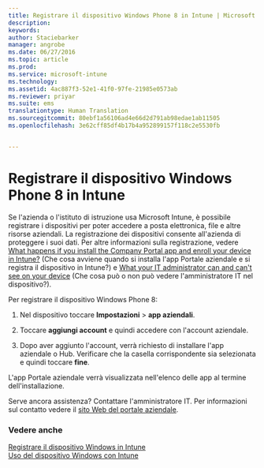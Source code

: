 ```yaml
---
title: Registrare il dispositivo Windows Phone 8 in Intune | Microsoft Intune
description: 
keywords: 
author: Staciebarker
manager: angrobe
ms.date: 06/27/2016
ms.topic: article
ms.prod: 
ms.service: microsoft-intune
ms.technology: 
ms.assetid: 4ac887f3-52e1-41f0-97fe-21985e0573ab
ms.reviewer: priyar
ms.suite: ems
translationtype: Human Translation
ms.sourcegitcommit: 80ebf1a56106ad4e66d2d791ab98edae1ab11505
ms.openlocfilehash: 3e62cff85df4b17b4a952899157f118c2e5530fb


---
```



# Registrare il dispositivo Windows Phone 8 in Intune

Se l'azienda o l'istituto di istruzione usa Microsoft Intune, è possibile registrare i dispositivi per poter accedere a posta elettronica, file e altre risorse aziendali. La registrazione dei dispositivi consente all'azienda di proteggere i suoi dati. Per altre informazioni sulla registrazione, vedere [What happens if you install the Company Portal app and enroll your device in Intune?](what-happens-if-you-install-the-company-portal-app-and-enroll-your-device-in-intune-windows.md) (Che cosa avviene quando si installa l'app Portale aziendale e si registra il dispositivo in Intune?) e [What your IT administrator can and can't see on your device](what-can-your-it-administrator-see-when-you-enroll-your-device-in-intune-windows.md) (Che cosa può o non può vedere l'amministratore IT nel dispositivo?).


Per registrare il dispositivo Windows Phone 8:

1.  Nel dispositivo toccare **Impostazioni** &gt; **app aziendali**.

2.  Toccare **aggiungi account** e quindi accedere con l'account aziendale.

3.  Dopo aver aggiunto l'account, verrà richiesto di installare l'app aziendale o Hub. Verificare che la casella corrispondente sia selezionata e quindi toccare **fine**.

L'app Portale aziendale verrà visualizzata nell'elenco delle app al termine dell'installazione.

Serve ancora assistenza? Contattare l'amministratore IT. Per informazioni sul contatto vedere il [sito Web del portale aziendale](http://portal.manage.microsoft.com).

### Vedere anche
[Registrare il dispositivo Windows in Intune](enroll-your-device-in-intune-windows.md)</br>
[Uso del dispositivo Windows con Intune](using-your-windows-device-with-intune.md)



<!--HONumber=Aug16_HO1-->



